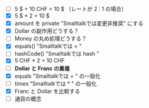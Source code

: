 - [ ] 5 $ + 10 CHF = 10 $ （レートが 2 : 1 の場合）
- [x] 5 $ * 2 = 10 $
- [x] amount を private "Smalltalkでは変更非推奨" にする
- [x] Dollar の副作用どうする？
- [ ] Money の丸め処理どうする？
- [x] equals() "Smalltalkでは = "
- [ ] hashCode() "Smalltalkでは hash "
- [x] 5 CHF * 2 = 10 CHF
- [ ] **Dollar と Franc の重複**
- [x] equals "Smalltalkでは = " の一般化
- [ ] times "Smalltalkでは * " の一般化
- [x] Franc と Dollar を比較する
- [ ] 通貨の概念
